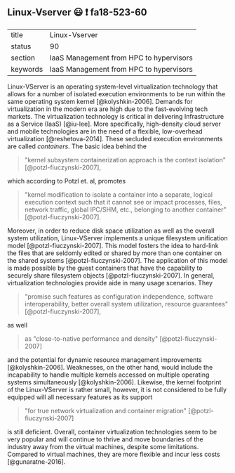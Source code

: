 ## Linux-Vserver :smiley: :exclamation: fa18-523-60


|          |                                         |
| -------- | --------------------------------------- |
| title    | Linux-Vserver                           | 
| status   | 90                                      |
| section  | IaaS Management from HPC to hypervisors |
| keywords | IaaS Management from HPC to hypervisors |


Linux-VServer is an operating system-level virtualization technology that 
allows for a number of isolated execution environments to be run within 
the same operating system kernel [@kolyshkin-2006]. Demands for virtualization 
in the modern era are high due to the fast-evolving tech markets. The 
virtualization technology is critical in delivering Infrastructure as a Service 
(IaaS) [@iu-lee]. More specifically, high-density cloud server and mobile 
technologies are in the need of a flexible, low-overhead virtualization 
[@reshetova-2014]. These secluded execution environments are called 
*containers*. The basic idea behind the 

> "kernel subsystem containerization approach is the context isolation" 
> [@potzl-fiuczynski-2007], 

which according to Potzl et. al, promotes 

> "kernel modification to isolate a container into a separate, logical execution
> context such that it cannot see or impact processes, files, network traffic, 
> global IPC/SHM, etc., belonging to another container" 
> [@potzl-fiuczynski-2007]. 

Moreover, in order to reduce disk space utilization as well as the overall 
system utilization, Linux-VServer implements a unique filesystem unification 
model [@potzl-fiuczynski-2007]. This model fosters the idea to hard-link the 
files that are seldomly edited or shared by more than one container on the 
shared systems [@potzl-fiuczynski-2007]. The application of this model is made 
possible by the guest containers that have the capability 
to securely share filesystem objects [@potzl-fiuczynski-2007]. In general, 
virtualization technologies provide aide in many usage scenarios. They

> "promise such features as configuration independence, software 
> interoperability, better overall system utilization,  resource guarantees" 
> [@potzl-fiuczynski-2007], 

as well 

> as "close-to-native performance and density" [@potzl-fiuczynski-2007]

and the potential for dynamic resource management improvements 
[@kolyshkin-2006]. Weaknesses, on the other hand, would include the 
incapability to handle multiple kernels accessed on multiple operating systems 
simultaneously [@kolyshkin-2006]. Likewise, the kernel footprint of the 
Linux-VServer is rather small, however, it is not considered to be fully 
equipped will all necessary features as its support 

> "for true network virtualization and container migration" 
> [@potzl-fiuczynski-2007] 

is still deficient. Overall, container virtualization technologies seem to be 
very popular and will continue to thrive and move boundaries of the industry 
away from the virtual machines, despite some limitations. Compared to virtual 
machines, they are more flexible and incur less costs [@gunaratne-2016].
